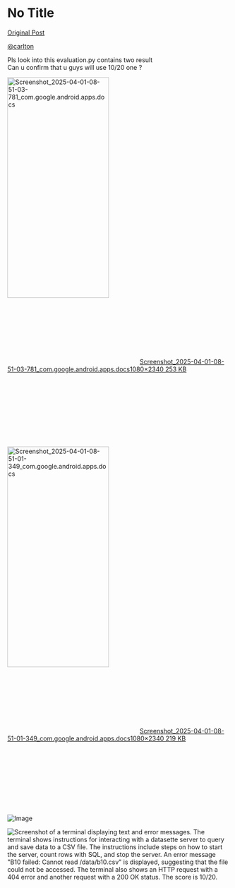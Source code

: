 # No Title

[Original Post](https://discourse.onlinedegree.iitm.ac.in/t/171141/157)

<p><a class="mention" href="/u/carlton">@carlton</a></p>
<p>Pls look into this evaluation.py contains two result<br>
Can u confirm that u guys will use 10/20 one ?<br>
<div class="lightbox-wrapper"><a class="lightbox" href="https://europe1.discourse-cdn.com/flex013/uploads/iitm/original/3X/c/0/c0842e4115f2f72cc643b6b066c8c503b592c608.jpeg" data-download-href="/uploads/short-url/rt4RWLXkL84tt2DQxU3WClYumFi.jpeg?dl=1" title="Screenshot_2025-04-01-08-51-03-781_com.google.android.apps.docs" rel="noopener nofollow ugc"><img src="https://europe1.discourse-cdn.com/flex013/uploads/iitm/optimized/3X/c/0/c0842e4115f2f72cc643b6b066c8c503b592c608_2_230x500.jpeg" alt="Screenshot_2025-04-01-08-51-03-781_com.google.android.apps.docs" data-base62-sha1="rt4RWLXkL84tt2DQxU3WClYumFi" width="230" height="500" srcset="https://europe1.discourse-cdn.com/flex013/uploads/iitm/optimized/3X/c/0/c0842e4115f2f72cc643b6b066c8c503b592c608_2_230x500.jpeg, https://europe1.discourse-cdn.com/flex013/uploads/iitm/optimized/3X/c/0/c0842e4115f2f72cc643b6b066c8c503b592c608_2_345x750.jpeg 1.5x, https://europe1.discourse-cdn.com/flex013/uploads/iitm/optimized/3X/c/0/c0842e4115f2f72cc643b6b066c8c503b592c608_2_460x1000.jpeg 2x" data-dominant-color="171717"><div class="meta"><svg class="fa d-icon d-icon-far-image svg-icon" aria-hidden="true"><use href="#far-image"></use></svg><span class="filename">Screenshot_2025-04-01-08-51-03-781_com.google.android.apps.docs</span><span class="informations">1080×2340 253 KB</span><svg class="fa d-icon d-icon-discourse-expand svg-icon" aria-hidden="true"><use href="#discourse-expand"></use></svg></div></a></div><br>
<div class="lightbox-wrapper"><a class="lightbox" href="https://europe1.discourse-cdn.com/flex013/uploads/iitm/original/3X/f/7/f7ff60d992c45e083570f274407f2914b3f3f4c3.jpeg" data-download-href="/uploads/short-url/znT50jIE99YegW4vR9yWjtcBrQ7.jpeg?dl=1" title="Screenshot_2025-04-01-08-51-01-349_com.google.android.apps.docs" rel="noopener nofollow ugc"><img src="https://europe1.discourse-cdn.com/flex013/uploads/iitm/optimized/3X/f/7/f7ff60d992c45e083570f274407f2914b3f3f4c3_2_230x500.jpeg" alt="Screenshot_2025-04-01-08-51-01-349_com.google.android.apps.docs" data-base62-sha1="znT50jIE99YegW4vR9yWjtcBrQ7" width="230" height="500" srcset="https://europe1.discourse-cdn.com/flex013/uploads/iitm/optimized/3X/f/7/f7ff60d992c45e083570f274407f2914b3f3f4c3_2_230x500.jpeg, https://europe1.discourse-cdn.com/flex013/uploads/iitm/optimized/3X/f/7/f7ff60d992c45e083570f274407f2914b3f3f4c3_2_345x750.jpeg 1.5x, https://europe1.discourse-cdn.com/flex013/uploads/iitm/optimized/3X/f/7/f7ff60d992c45e083570f274407f2914b3f3f4c3_2_460x1000.jpeg 2x" data-dominant-color="141414"><div class="meta"><svg class="fa d-icon d-icon-far-image svg-icon" aria-hidden="true"><use href="#far-image"></use></svg><span class="filename">Screenshot_2025-04-01-08-51-01-349_com.google.android.apps.docs</span><span class="informations">1080×2340 219 KB</span><svg class="fa d-icon d-icon-discourse-expand svg-icon" aria-hidden="true"><use href="#discourse-expand"></use></svg></div></a></div></p>

![Image](https://europe1.discourse-cdn.com/flex013/uploads/iitm/optimized/3X/f/7/f7ff60d992c45e083570f274407f2914b3f3f4c3_2_230x500.jpeg)

![Screenshot of a terminal displaying text and error messages.  The terminal shows instructions for interacting with a datasette server to query and save data to a CSV file.  The instructions include steps on how to start the server, count rows with SQL, and stop the server.  An error message "B10 failed: Cannot read /data/b10.csv" is displayed, suggesting that the file could not be accessed.  The terminal also shows an HTTP request with a 404 error and another request with a 200 OK status. The score is 10/20.](https://europe1.discourse-cdn.com/flex013/uploads/iitm/optimized/3X/c/0/c0842e4115f2f72cc643b6b066c8c503b592c608_2_230x500.jpeg)